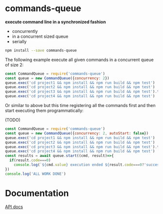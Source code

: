 # commands-queue

**execute command line in a synchronized fashion**

 * concurrently
 * in a concurrent sized queue
 * serially

```sh
npm install --save commands-queue
```

The following example execute all given commands in a concurrent queue of size 2:

```js
const CommandQueue = require('commands-queue')
const queue = new CommandQueue({concurrency: 2})
queue.exec('cd project1 && npm install && npm run build && npm test')
queue.exec('cd project2 && npm install && npm run build && npm test')
queue.exec('cd project3 && npm install && npm run build && npm test').then(console.log('echo "almost there"'))
queue.exec('cd project4 && npm install && npm run build && npm test')
```

Or similar to above but this time registering all the commands first and then start executing them programmatically:

(TODO)


```js
const CommandQueue = require('commands-queue')
const queue = new CommandQueue({concurrency: 2, autoStart: false})
queue.exec('cd project1 && npm install && npm run build && npm test')
queue.exec('cd project2 && npm install && npm run build && npm test')
queue.exec('cd project3 && npm install && npm run build && npm test').then(console.log('echo "almost there"'))
queue.exec('cd project4 && npm install && npm run build && npm test')
const results = await queue.start((cmd, result)=>{
  if(result.code===0)
    console.log(`${cmd.value} execution ended ${result.code===0?'successfully':'with ERROR '+result.stderr}. `)
})
console.log('ALL WORK DONE')
```

# Documentation

[API docs](https://cancerberosgx.github.io/commands-queue/index.html)
